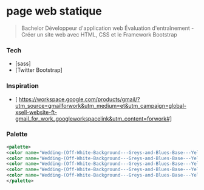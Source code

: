 # page web statique

> Bachelor Développeur d'application web
> Évaluation d'entraînement - Créer un site web avec HTML, CSS et le Framework Bootstrap

### Tech

- [sass]
- [Twitter Bootstrap]

### Inspiration

- [ https://workspace.google.com/products/gmail/?utm_source=gmailforwork&utm_medium=et&utm_campaign=global-xsell-website-ft-gmail_for_work_googleworkspacelink&utm_content=forwork#]

### Palette

```xml
<palette>
<color name='Wedding-(Off-White-Background---Greys-and-Blues-Base---Yellow-Accent)-1' rgb='A3CDD9' r='163' g='205' b='216' />
<color name='Wedding-(Off-White-Background---Greys-and-Blues-Base---Yellow-Accent)-2' rgb='FFFCE6' r='255' g='251' b='230' />
<color name='Wedding-(Off-White-Background---Greys-and-Blues-Base---Yellow-Accent)-3' rgb='F2CC39' r='242' g='204' b='56' />
<color name='Wedding-(Off-White-Background---Greys-and-Blues-Base---Yellow-Accent)-4' rgb='506AD4' r='80' g='105' b='212' />
<color name='Wedding-(Off-White-Background---Greys-and-Blues-Base---Yellow-Accent)-5' rgb='C2B8AD' r='193' g='184' b='172' />
</palette>
```
